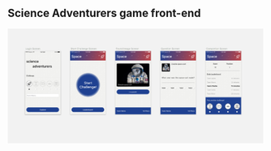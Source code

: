 ## Science Adventurers game front-end

![mockup](https://github.com/Science-Adventurers/game-frontend/blob/master/mockup.png)
